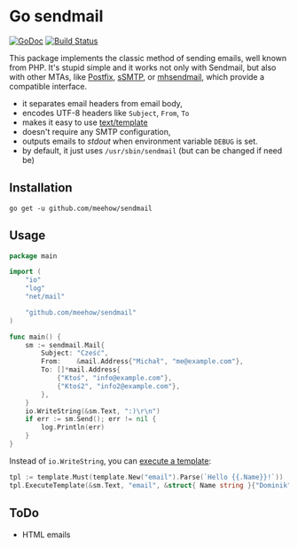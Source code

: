 # Go sendmail

[![GoDoc](https://godoc.org/github.com/meehow/sendmail?status.svg)](https://godoc.org/github.com/meehow/sendmail)
[![Build Status](https://travis-ci.org/meehow/sendmail.svg?branch=master)](https://travis-ci.org/meehow/sendmail)


This package implements the classic method of sending emails, well known
from PHP. It's stupid simple and it works not only with Sendmail, but also
with other MTAs, like [Postfix][], [sSMTP][], or [mhsendmail][], which
provide a compatible interface.

[Postfix]:    http://www.postfix.org/sendmail.1.html
[sSMTP]:      https://wiki.debian.org/sSMTP
[mhsendmail]: https://github.com/mailhog/mhsendmail

* it separates email headers from email body,
* encodes UTF-8 headers like `Subject`, `From`, `To`
* makes it easy to use [text/template](https://golang.org/pkg/text/template)
* doesn't require any SMTP configuration,
* outputs emails to _stdout_ when environment variable `DEBUG` is set.
* by default, it just uses `/usr/sbin/sendmail` (but can be changed if need be)


## Installation

```
go get -u github.com/meehow/sendmail
```

## Usage

```go
package main

import (
	"io"
	"log"
	"net/mail"

	"github.com/meehow/sendmail"
)

func main() {
	sm := sendmail.Mail{
		Subject: "Cześć",
		From:    &mail.Address{"Michał", "me@example.com"},
		To: []*mail.Address{
			{"Ktoś", "info@example.com"},
			{"Ktoś2", "info2@example.com"},
		},
	}
	io.WriteString(&sm.Text, ":)\r\n")
	if err := sm.Send(); err != nil {
		log.Println(err)
	}
}
```

Instead of `io.WriteString`, you can [execute a template][template]:

[template]: https://golang.org/pkg/text/template/#Template.Execute

```go
tpl := template.Must(template.New("email").Parse(`Hello {{.Name}}!`))
tpl.ExecuteTemplate(&sm.Text, "email", &struct{ Name string }{"Dominik"})
```


## ToDo

* HTML emails
